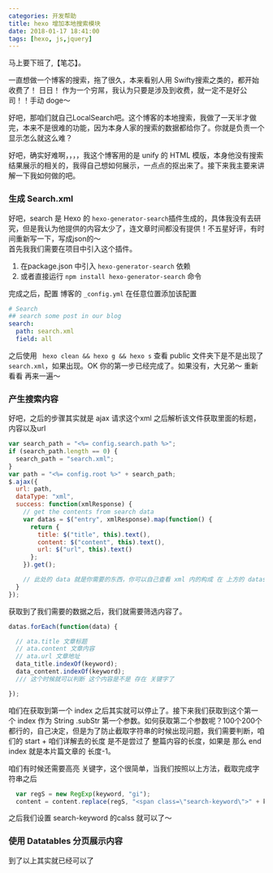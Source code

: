 ```yaml
---
categories: 开发帮助
title: hexo 增加本地搜索模块
date: 2018-01-17 18:41:00
tags: [hexo, js,jquery]
---
```


马上要下班了,【笔芯】。

一直想做一个博客的搜索，拖了很久，本来看别人用 Swifty搜索之类的，都开始收费了！  日日！  作为一个穷屌，我认为只要是涉及到收费，就一定不是好公司！！手动 doge～

好吧，那咱们就自己LocalSearch吧。这个博客的本地搜索，我做了一天半才做完，本来不是很难的功能，因为本身人家的搜索的数据都给你了。你就是负责一个显示怎么就这么难？

好吧，确实好难啊，，，，我这个博客用的是 unify 的 HTML 模版，本身他没有搜索结果展示的相关的，我得自己想如何展示，一点点的抠出来了。接下来我主要来讲解一下我如何做的吧。

### 生成 Search.xml

好吧，search 是 Hexo 的 `hexo-generator-search`插件生成的，具体我没有去研究，但是我认为他提供的内容太少了，连文章时间都没有提供！不五星好评，有时间重新写一下，写成json的～         
首先我我们需要在项目中引入这个插件。

1. 在package.json 中引入 `hexo-generator-search` 依赖
2. 或者直接运行 `npm install hexo-generator-search` 命令

完成之后，配置 博客的 `_config.yml` 在任意位置添加该配置

````yml
# Search
## search some post in our blog
search:
  path: search.xml
  field: all
````

之后使用 ` hexo clean && hexo g && hexo s` 查看 public 文件夹下是不是出现了 `search.xml`，如果出现。OK 你的第一步已经完成了。如果没有，大兄弟～  重新看看 再来一遍～

### 产生搜索内容
好吧，之后的步骤其实就是 ajax 请求这个xml 之后解析该文件获取里面的标题，内容以及url
````js
var search_path = "<%= config.search.path %>";
if (search_path.length == 0) {
  search_path = "search.xml";
}
var path = "<%= config.root %>" + search_path;
$.ajax({
  url: path,
  dataType: "xml",
  success: function(xmlResponse) {
    // get the contents from search data
    var datas = $("entry", xmlResponse).map(function() {
      return {
        title: $("title", this).text(),
        content: $("content", this).text(),
        url: $("url", this).text()
      };
    }).get();

    // 此处的 data 就是你需要的东西，你可以自己查看 xml 内的构成 在 上方的 datas 生成方法哪修改你需要的东西
  }
});
````

获取到了我们需要的数据之后，我们就需要筛选内容了。
````js
datas.forEach(function(data) {

  // ata.title 文章标题
  // ata.content 文章内容
  // ata.url 文章地址
  data_title.indexOf(keyword);
  data_content.indexOf(keyword);
  /// 这个时候就可以判断 这个内容是不是 存在 关键字了

});
````

咱们在获取到第一个 index 之后其实就可以停止了。接下来我们获取到这个第一个 index 作为 String .subStr 第一个参数。如何获取第二个参数呢？100个200个都行的，自己决定，但是为了防止截取字符串的时候出现问题，我们需要判断，咱们的 start + 咱们详解去的长度 是不是尝过了 整篇内容的长度，如果是 那么 end index 就是本片篇文章的 长度-1。

咱们有时候还需要高亮 关键字，这个很简单，当我们按照以上方法，截取完成字符串之后

````js
  var regS = new RegExp(keyword, "gi");
  content = content.replace(regS, "<span class=\"search-keyword\">" + keyword + "</span>");
````
之后我们设置  search-keyword 的calss 就可以了～

### 使用 Datatables 分页展示内容
到了以上其实就已经可以了
